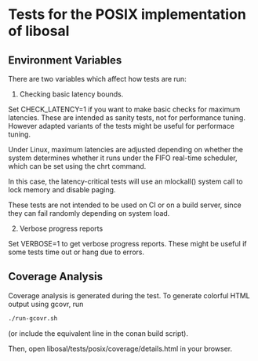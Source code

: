 # Tests for the POSIX implementation of libosal

## Environment Variables

There are two variables which affect how tests are run:

1. Checking basic latency bounds.

Set CHECK_LATENCY=1 if you want to make basic checks for maximum
latencies. These are intended as sanity tests, not for performance
tuning. However adapted variants of the tests might
be useful for performace tuning.

Under Linux, maximum latencies are adjusted depending on whether
the system determines whether it runs under the FIFO
real-time scheduler, which can be set using the chrt command.

In this case, the latency-critical tests will use an mlockall() system
call to lock memory and disable paging.


These tests are not intended to be used on CI or on a build
server, since they can fail randomly depending on system load.

2. Verbose progress reports

Set VERBOSE=1 to get verbose progress reports. These might be
useful if some tests time out or hang due to errors.


## Coverage Analysis

Coverage analysis is generated during the test.
To generate colorful HTML output using gcovr, run

````bash
./run-gcovr.sh
````

(or include the equivalent line in the conan build script).

Then, open libosal/tests/posix/coverage/details.html
in your browser.
